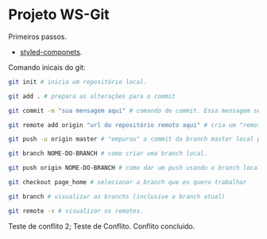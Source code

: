 # Projeto WS-Git

Primeiros passos.

- [styled-componets](https://styled-components.com/).

Comando inicais do git:

```bash
git init # inicia um repositório local.

git add . # prepara as alterações para o commit

git commit -m "sua mensagem aqui" # comando de commit. Essa mensagem serve para dar uma pequena explicação do que foi o commit

git remote add origin "url do repositório remoto aqui" # cria um "remote" do seu repositório remoto. "origin" é o nome desse remote (esse nome vc escolhe).

git push -u origin master # "empurou" o commit da branch master local para a branch master remota (lembre-se do remote que criamos).

git branch NOME-DO-BRANCH # como criar uma branch local.

git push origin NOME-DO-BRANCH # como dar um push usando o branch local recém criado para o remoto.

git checkout page_home # selecionar a branch que eu quero trabalhar

git branch # visualizar as branchs (inclusive a branch atual)

git remote -v # visualizar os remotes.
```

Teste de conflito 2;
Teste de Conflito.
Conflito concluido.

